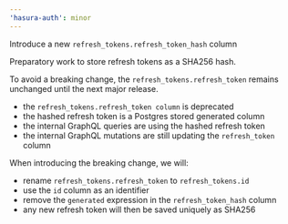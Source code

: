 ```yaml
---
'hasura-auth': minor
---
```


Introduce a new `refresh_tokens.refresh_token_hash` column

Preparatory work to store refresh tokens as a SHA256 hash.

To avoid a breaking change, the `refresh_tokens.refresh_token` remains unchanged until the next major release.

- the `refresh_tokens.refresh_token column` is deprecated
- the hashed refresh token is a Postgres stored generated column
- the internal GraphQL queries are using the hashed refresh token
- the internal GraphQL mutations are still updating the `refresh_token` column

When introducing the breaking change, we will:

- rename `refresh_tokens.refresh_token` to `refresh_tokens.id`
- use the `id` column as an identifier
- remove the `generated` expression in the `refresh_token_hash` column
- any new refresh token will then be saved uniquely as SHA256
